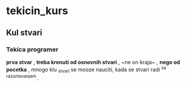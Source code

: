 # tekicin_kurs

## Kul stvari
### Tekica programer

**prva stvar** , __treba krenuti od osnovnih stvari__ , ~ne on kraja~ , **nego od __pocetka__** , mnogo klu <sub> stvari </sub> se mooze nauciti, kada se stvari radi <sup> sa razumevanjem </sup>. 


